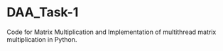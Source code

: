 # DAA_Task-1
Code for Matrix Multiplication and Implementation of multithread matrix multiplication in Python.
